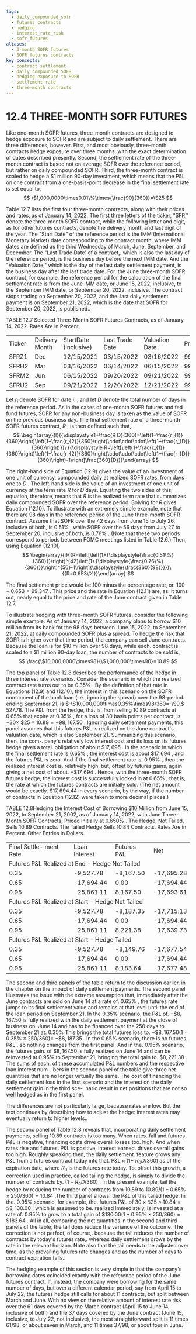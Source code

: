 ```yaml
---
tags:
  - daily_compounded_sofr
  - futures_contracts
  - hedging
  - interest_rate_risk
  - sofr_futures
aliases:
  - 3-month SOFR futures
  - SOFR futures contracts
key_concepts:
  - contract settlement
  - daily compounded SOFR
  - hedging exposure to SOFR
  - settlement rate
  - three-month contracts
---
```


# 12.4 THREE-MONTH SOFR FUTURES  

Like one-month SOFR futures, three-month contracts are designed to hedge exposure to SOFR and are subject to daily settlement. There are three differences, however. First, and most obviously, three-month contracts hedge exposure over three months, with the exact determination of dates described presently. Second, the settlement rate of the three-month contract is based not on average SOFR over the reference period, but rather on daily compounded SOFR. Third, the three-month contract is scaled to hedge a $\$1$ million 90-day investment, which means that the $\mathrm{P}\&\mathrm{L}$ on one contract from a one-basis-point decrease in the final settlement rate is set equal to,  
$$
\$1,000,0000\times0.01\%\times{\frac{90}{360}}=\S25
$$  

Table 12.7 lists the first four three-month contracts, along with their prices and rates, as of January 14, 2022. The first three letters of the ticker, "SFR," denote the three-month SOFR contract, while the following letter and digit, as for other futures contracts, denote the delivery month and last digit of the year. The "Start Date" of the reference period is the IMM (International Monetary Market) date corresponding to the contract month, where IMM dates are defined as the third Wednesday of March, June, September, and December. The "Last Trade Date' of a contract,. which is also the last day of the reference period, is the business day before the next IMM date. And the "Valuation Date," which is the day of the last daily settlement payment, is the business day after the last trade date. For. the June three-month SOFR contract, for example, the reference period for the calculation of the final settlement rate is from the June IMM date, or June 15, 2022, inclusive, to the September IMM date, or September 20, 2022, inclusive. The contract stops trading on September 20, 2022, and the. last daily settlement payment is on September 21, 2022, which is the date that SOFR for September 20, 2022, is published..  

TABLE 12.7  Selected Three-Month SOFR Futures Contracts, as of January 14, 2022. Rates Are in Percent.   


<html><body><table><tr><td>Ticker</td><td>Delivery Month</td><td>StartDate (inclusive)</td><td>Last Trade Date</td><td>Valuation Date</td><td>Price</td><td>Rate</td></tr><tr><td>SFRZ1</td><td>Dec</td><td>12/15/2021</td><td>03/15/2022</td><td>03/16/2022</td><td>99.940</td><td>0.060</td></tr><tr><td>SFRH2</td><td>Mar</td><td>03/16/2022</td><td>06/14/2022</td><td>06/15/2022</td><td>99.640</td><td>0.360</td></tr><tr><td>SFRM2</td><td>Jun</td><td>06/15/2022</td><td>09/20/2022</td><td>09/21/2022</td><td>99.350</td><td>0.650</td></tr><tr><td>SFRU2</td><td>Sep</td><td>09/21/2022</td><td>12/20/2022</td><td>12/21/2022</td><td>99.125</td><td>0.875</td></tr></table></body></html>  

Let $r_{i}$ denote SOFR for date $i.$ , and let $D$ denote the total number of days in the reference period. As in the cases of one-month SOFR futures and fed fund futures, SOFR for any non-business day is taken as the value of SOFR on the previous business day. The final settlement rate of a three-month SOFR futures contract, $R$ , is then defined such that,.  
$$
\begin{array}{l}{{\displaystyle1+\frac{R D}{360}=\left(1+\frac{r_{1}}{360}\right)\left(1+\frac{r_{2}}{360}\right)\cdot\cdot\cdot\left(1+\frac{r_{D}}{360}\right)}}\ {{\displaystyle R=\left[\left(1+\frac{r_{1}}{360}\right)\left(1+\frac{r_{2}}{360}\right)\cdot\cdot\cdot\left(1+\frac{r_{D}}{360}\right)-1\right]\frac{360}{D}}}\end{array}
$$  

The right-hand side of Equation (12.9) gives the value of an investment of one unit of currency, compounded daily at realized SOFR rates, from days one to $D$ . The left-hand side is the value of an investment of one unit of currency at the term rate $R$ for $D$ days. Equating the two sides of this equation, therefore, means that $R$ is the realized term rate that summarizes daily compounded SOFR over the reference period. Solving for $R$ gives Equation (12.10). To illustrate with an extremely simple example, note that there are 98 days in the reference period of the June three-month SOFR contract. Assume that SOFR over the 42 days from June 15 to July 26, inclusive of both, is $0.51\%$ , while SOFR over the 56 days from July 27 to September 20, inclusive of both, is $0.76\%$ . (Note that these two periods correspond to periods between FOMC meetings listed in Table 12.6.) Then, using Equation (12.10),  
$$
\begin{array}{l}{{R=\left[\left(1+{\displaystyle{\frac{0.51\%}{360}}}\right)^{42}\left(1+{\displaystyle{\frac{0.76\%}{360}}}\right)^{56}-1\right]{\displaystyle{\frac{360}{98}}}}}\ {{R=0.653\%}}\end{array}
$$  

The final settlement price would be 100 minus the percentage rate, or. $100-0.653=99.347$ . This price and the rate in Equation (12.11) are, as. it turns out, nearly equal to the price and rate of the June contract given in Table 12.7.  

To illustrate hedging with three-month SOFR futures, consider the following simple example. As of January 14, 2022, a company plans to borrow $\$10$ million from its bank for the 98 days between June 15, 2022, to September 21, 2022, at daily compounded SOFR plus a spread. To hedge the risk that SOFR is higher over that time period, the company can sell June contracts. Because the loan is for $\$10$ million over 98 days, while each. contract is scaled to a $\$1$ million 90-day loan, the number of contracts to be sold is,  
$$
\frac{\$10,000,0000\times98}{\$1,000,000\times90}=10.89
$$  

The top panel of Table 12.8 describes the performance of the hedge in three interest rate scenarios. Consider the scenario in which the realized contract rate turns out to be $0.35\%$ . By the definition of that rate in Equations (12.9) and (12.10), the interest in this scenario on the SOFR component of the bank loan (i.e., ignoring the spread) over the 98-period. ending September 21, is $-\S10,000,000\times0.35\%\times98/360=-\S9,\$ 527.78. The P&L from the hedge, that is, from selling 10.89 contracts at $0.65\%$ that expire at $0.35\%$ , for a loss of 30 basis points per contract, is $-30\times$ $\$25\times10.89=-98,167.50$ . Ignoring daily settlement payments, this panel assumes that this futures $\mathrm{P}\&\mathrm{L}$ is realized on the June contract's valuation date, which is also September 21. Summarizing this scenario, then, the com-. pany's relatively low interest cost and its loss on its futures hedge gives a total. obligation of about $\$17,695$ . In the scenario in which the final settlement rate is $0.65\%$ , the interest cost is about $\$17,694$ , and the futures $\mathrm{P}\&\mathrm{L}$ is zero. And if the final settlement rate is. $0.95\%$ , then the realized interest cost is. relatively high, but, offset by futures gains, again giving a net cost of about. $-\$17,694$ . Hence, with the three-month SOFR futures hedge, the interest cost is successfully locked in at $0.65\%$ , that is, the rate at which the futures contracts are initially sold. (The net amount would be exactly. $\$17,694.44$ in every scenario, by the way, if the number of contracts in Equation (12.12) were taken to more decimal places.)  

TABLE 12.8Hedging the Interest Cost of Borrowing $\$10$ Million from June 15, 2022, to September 21, 2002, as of January 14, 2022, with June Three-Month SOFR Contracts, Priced Initially at $0.650\%$ . The Hedge, Not Tailed, Sells 10.89 Contracts. The Tailed Hedge Sells 10.84 Contracts. Rates Are in Percent. Other Entries in Dollars.   


<html><body><table><tr><td>Final Settle- ment Rate</td><td>Loan Interest</td><td>Futures P&L</td><td>Net</td></tr><tr><td colspan="4">Futures P&L Realized at End - Hedge Not Tailed</td></tr><tr><td>0.35</td><td>-9,527.78</td><td>-8,167.50</td><td>-17,695.28</td></tr><tr><td>0.65</td><td>-17,694.44</td><td>0.00</td><td>-17,694.44</td></tr><tr><td>0.95</td><td>-25,861.11</td><td>8,167.50</td><td>-17,693.61</td></tr><tr><td colspan="4">Futures P&L Realized at Start - Hedge Not Tailed</td></tr><tr><td>0.35</td><td>-9,527.78</td><td>-8,187.35</td><td>-17,715.13</td></tr><tr><td>0.65</td><td>-17,694.44</td><td>0.00</td><td>-17,694.44</td></tr><tr><td>0.95</td><td>-25,861.11</td><td>8,221.38</td><td>-17,639.73</td></tr><tr><td colspan="4">Futures P&L Realized at Start - Hedge Tailed</td></tr><tr><td>0.35</td><td>-9,527.78</td><td>-8,149.76</td><td>-17,677.54</td></tr><tr><td>0.65</td><td>-17,694.44</td><td>0.00</td><td>-17,694.44</td></tr><tr><td>0.95</td><td>-25,861.11</td><td>8,183.64</td><td>-17,677.48</td></tr></table></body></html>  

The second and third panels of the table return to the discussion earlier. in the chapter on the impact of daily settlement payments. The second panel illustrates the issue with the extreme assumption that, immediately after the June contracts are sold on June 14 at a rate of. $0.65\%$ , the futures rate jumps to its final settlement value and remains at that level until the end of the loan period on September 21. In the $0.35\%$ scenario, the P&L of. $-\$8,167.50$ is fully realized with the daily settlement payment at the close of business on. June 14 and has to be financed over the 250 days to September 21 at. $0.35\%$ This brings the total futures loss to. $-\$8,167.50(1+0.35\%\times250/360)=$ $-\$8,187.35$ . In the $0.65\%$ scenario, there is no futures. $\mathrm{P}\&\mathrm{L}$ , so nothing changes from the first panel. And in the. $0.95\%$ scenario, the futures gain. of $\$8,167.50$ is fully realized on June 14 and can be reinvested at $0.95\%$ to September 21, bringing the total gain to. $\$8,221.38$ . The sums of each. of these accumulated $\mathrm{P}\&\mathrm{L}$ numbers and the respective loan interest num-. bers in the second panel of the table give three net quantities that are no longer virtually the same. The cost of financing the daily settlement loss in the first scenario and the interest on the daily settlement gain in the third sce-. nario result in net positions that are not so well hedged as in the first panel.  

The differences are not particularly large, because rates are low. But the text continues by describing how to adjust the hedge: interest rates may eventually return to higher levels..  

The second panel of Table 12.8 reveals that, incorporating daily settlement payments, selling 10.89 contracts is too many. When rates. fall and futures P&L is negative, financing costs drive overall losses too. high. And when rates rise and futures. $\mathrm{P}\&\mathrm{L}$ is positive, interest earned. drives overall gains too high. Roughly speaking then, the daily settlement. feature grows any P&L from a futures contract today into that. $\mathrm{P}\&\mathrm{L}\times(1+$ $R_{0}D/360)$ as of the expiration date, where $R_{0}$ is the futures rate today. To. offset this growth, a correction used in practice, called tailing the hedge, is simply to divide the number of contracts by. $(1+R_{0}D/360)$ . In the present example, tail the hedge by reducing the number of contracts from 10.89 to $10.89/(1+0.65\%\times250/360)=10.84$ .The third panel shows. the P&L of this tailed hedge. In the. $0.95\%$ scenario, for example, the. futures P&L of $30\times\mathbb{5}25\times10.84=\mathbb{5}8,130.00$ , which is assumed to be. realized immediately, is invested at a rate of. $0.95\%$ to grow to a total gain of $\$130.00(1+0.95\%\times250/360)=\$183.64$ . All in all, comparing the net quantities in the second and third panels of the table, the tail does reduce the variance of the outcome. The correction is not perfect, of course,. because the tail reduces the number of contracts by today's futures rate,. whereas daily settlement grows by the rate in the relevant horizon. Note also that the tail needs to be adjusted over time, as the prevailing futures rate changes and as the number of days to contract expiration falls..  

The hedging example of this section is very simple in that the company's borrowing dates coincided exactly with the reference period of the June futures contract. If, instead, the company were borrowing for the same number of days, but over a different calendar period, say from April 15 to July 22, the futures hedge still calls for about 11 contracts, but split between March and June. With no view on the relative amount of interest rate risk over the 61 days covered by the March contract (April 15 to June 14, inclusive of both) and the 37 days covered by the June contract (June 15, inclusive, to July 22, not inclusive), the most straightforward split is 11 times 61/98, or about seven in March, and 11 times 37/98, or about four in June.
